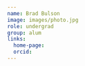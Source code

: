 ```yaml
---
name: Brad Bulson
image: images/photo.jpg
role: undergrad
group: alum
links:
  home-page: 
  orcid: 
---
```


